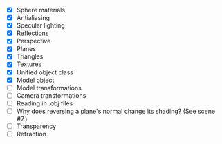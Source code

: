 - [x] Sphere materials
- [x] Antialiasing
- [x] Specular lighting
- [x] Reflections
- [x] Perspective
- [x] Planes
- [x] Triangles
- [x] Textures
- [x] Unified object class
- [x] Model object
- [ ] Model transformations
- [ ] Camera transformations
- [ ] Reading in .obj files
- [ ] Why does reversing a plane's normal change its shading? (See scene #7.)
- [ ] Transparency
- [ ] Refraction
